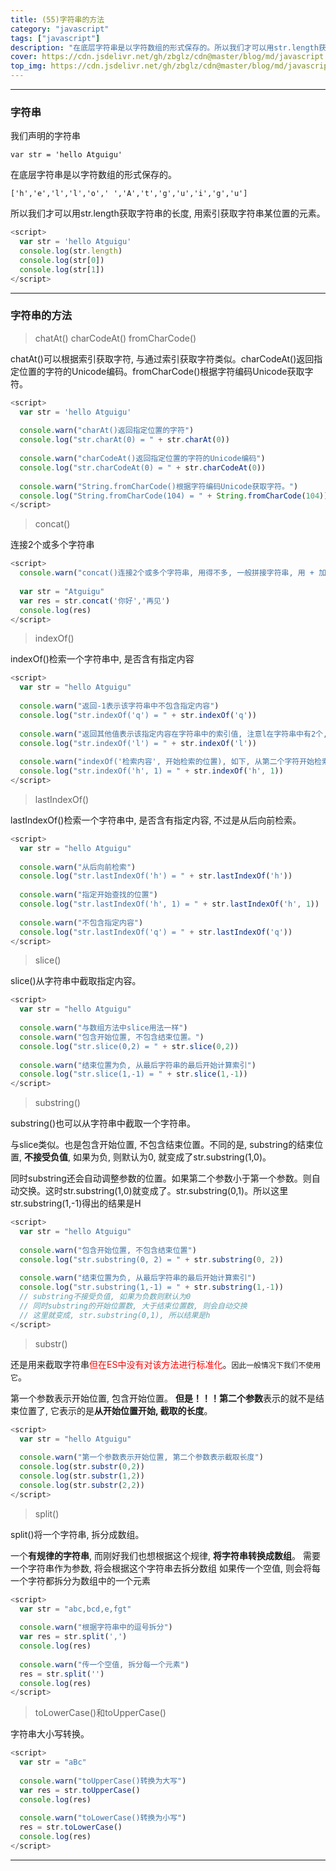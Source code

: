 ```yaml
---
title: (55)字符串的方法
category: "javascript"
tags: ["javascript"]
description: "在底层字符串是以字符数组的形式保存的。所以我们才可以用str.length获取字符串的长度, 用索引获取字符串某位置的元素。"
cover: https://cdn.jsdelivr.net/gh/zbglz/cdn@master/blog/md/javascript.svg
top_img: https://cdn.jsdelivr.net/gh/zbglz/cdn@master/blog/md/javascript.svg
---
```


***

### 字符串

我们声明的字符串

    var str = 'hello Atguigu'

在底层字符串是以字符数组的形式保存的。

    ['h','e','l','l','o',' ','A','t','g','u','i','g','u']

所以我们才可以用str.length获取字符串的长度, 用索引获取字符串某位置的元素。


```js js
<script>
  var str = 'hello Atguigu'
  console.log(str.length)
  console.log(str[0])
  console.log(str[1])
</script>
```


***

### 字符串的方法

> chatAt() charCodeAt() fromCharCode()  

chatAt()可以根据索引获取字符, 与通过索引获取字符类似。charCodeAt()返回指定位置的字符的Unicode编码。fromCharCode()根据字符编码Unicode获取字符。


```js js
<script>
  var str = 'hello Atguigu'
   
  console.warn("charAt()返回指定位置的字符")
  console.log("str.charAt(0) = " + str.charAt(0))
  
  console.warn("charCodeAt()返回指定位置的字符的Unicode编码")
  console.log("str.charCodeAt(0) = " + str.charCodeAt(0))
  
  console.warn("String.fromCharCode()根据字符编码Unicode获取字符。")
  console.log("String.fromCharCode(104) = " + String.fromCharCode(104))
</script>
```


> concat()  

连接2个或多个字符串


```js js
<script>
  console.warn("concat()连接2个或多个字符串, 用得不多, 一般拼接字符串, 用 + 加号就很香了。")
  
  var str = "Atguigu"
  var res = str.concat('你好','再见')
  console.log(res)
</script>
```


> indexOf()  


indexOf()检索一个字符串中, 是否含有指定内容


```js js
<script>
  var str = "hello Atguigu"
  
  console.warn("返回-1表示该字符串中不包含指定内容")
  console.log("str.indexOf('q') = " + str.indexOf('q'))
  
  console.warn("返回其他值表示该指定内容在字符串中的索引值, 注意l在字符串中有2个, 只返回了第一个l的索引, 第二个并没有检索。")
  console.log("str.indexOf('l') = " + str.indexOf('l'))
  
  console.warn("indexOf('检索内容', 开始检索的位置), 如下, 从第二个字符开始检索的话, h就检索不到了, 所以返回-1")
  console.log("str.indexOf('h', 1) = " + str.indexOf('h', 1))
</script>
```


> lastIndexOf()


lastIndexOf()检索一个字符串中, 是否含有指定内容, 不过是从后向前检索。


```js js
<script>
  var str = "hello Atguigu"
  
  console.warn("从后向前检索")
  console.log("str.lastIndexOf('h') = " + str.lastIndexOf('h'))
  
  console.warn("指定开始查找的位置")
  console.log("str.lastIndexOf('h', 1) = " + str.lastIndexOf('h', 1))
  
  console.warn("不包含指定内容")
  console.log("str.lastIndexOf('q') = " + str.lastIndexOf('q'))
</script>
```


> slice()  


slice()从字符串中截取指定内容。


```js js
<script>
  var str = "hello Atguigu"
  
  console.warn("与数组方法中slice用法一样")
  console.warn("包含开始位置, 不包含结束位置。")
  console.log("str.slice(0,2) = " + str.slice(0,2))
  
  console.warn("结束位置为负, 从最后字符串的最后开始计算索引")
  console.log("str.slice(1,-1) = " + str.slice(1,-1))
</script>
```


> substring()  

substring()也可以从字符串中截取一个字符串。

与slice类似。也是包含开始位置, 不包含结束位置。不同的是, substring的结束位置, **不接受负值**, 如果为负, 则默认为0, 就变成了str.substring(1,0)。

同时substring还会自动调整参数的位置。如果第二个参数小于第一个参数。则自动交换。这时str.substring(1,0)就变成了。str.substring(0,1)。所以这里str.substring(1,-1)得出的结果是H


```js js
<script>
  var str = "hello Atguigu"
  
  console.warn("包含开始位置, 不包含结束位置")
  console.log("str.substring(0, 2) = " + str.substring(0, 2))
  
  console.warn("结束位置为负, 从最后字符串的最后开始计算索引")
  console.log("str.substring(1,-1) = " + str.substring(1,-1))
  // substring不接受负值, 如果为负数则默认为0
  // 同时substring的开始位置数, 大于结束位置数, 则会自动交换
  // 这里就变成, str.substring(0,1), 所以结果是h
</script>
```



> substr()

还是用来截取字符串<font color=#FF0000 >但在ES中没有对该方法进行标准化</font>。`因此一般情况下我们不使用它`。

第一个参数表示开始位置, 包含开始位置。
**但是！！！第二个参数**表示的就不是结束位置了, 它表示的是**从开始位置开始, 截取的长度**。


```js js
<script>
  var str = "hello Atguigu"
  
  console.warn("第一个参数表示开始位置, 第二个参数表示截取长度")
  console.log(str.substr(0,2))
  console.log(str.substr(1,2))
  console.log(str.substr(2,2))
</script>
```


> split()  

split()将一个字符串, 拆分成数组。

一个**有规律的字符串**, 而刚好我们也想根据这个规律, **将字符串转换成数组**。
需要一个字符串作为参数, 将会根据这个字符串去拆分数组
如果传一个空值, 则会将每一个字符都拆分为数组中的一个元素


```js js
<script>
  var str = "abc,bcd,e,fgt"
  
  console.warn("根据字符串中的逗号拆分")
  var res = str.split(',')
  console.log(res)
  
  console.warn("传一个空值, 拆分每一个元素")
  res = str.split('')
  console.log(res)
</script>
```


> toLowerCase()和toUpperCase()

字符串大小写转换。


```js js
<script>
  var str = "aBc"
  
  console.warn("toUpperCase()转换为大写")
  var res = str.toUpperCase()
  console.log(res)
  
  console.warn("toLowerCase()转换为小写")
  res = str.toLowerCase()
  console.log(res)
</script>
```


***